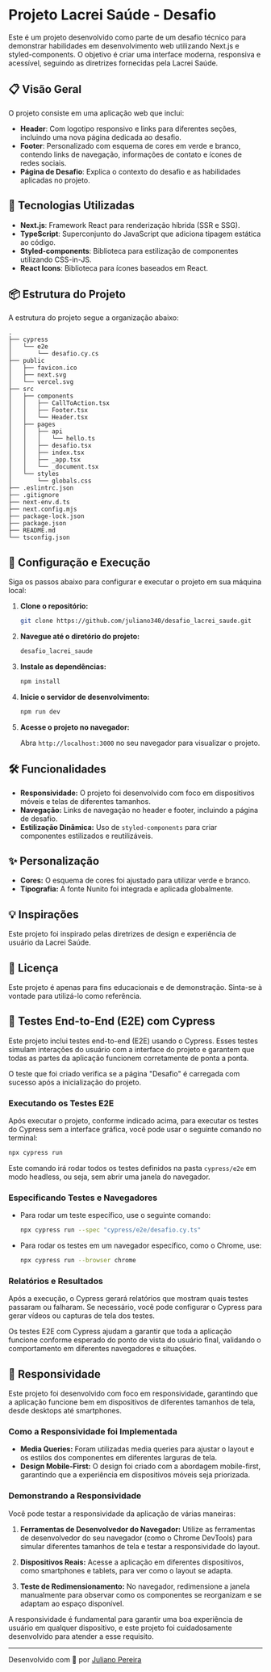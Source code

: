 
# Projeto Lacrei Saúde - Desafio

Este é um projeto desenvolvido como parte de um desafio técnico para demonstrar habilidades em desenvolvimento web utilizando Next.js e styled-components. O objetivo é criar uma interface moderna, responsiva e acessível, seguindo as diretrizes fornecidas pela Lacrei Saúde.

## 📋 Visão Geral

O projeto consiste em uma aplicação web que inclui:

- **Header**: Com logotipo responsivo e links para diferentes seções, incluindo uma nova página dedicada ao desafio.
- **Footer**: Personalizado com esquema de cores em verde e branco, contendo links de navegação, informações de contato e ícones de redes sociais.
- **Página de Desafio**: Explica o contexto do desafio e as habilidades aplicadas no projeto.

## 🚀 Tecnologias Utilizadas

- **Next.js**: Framework React para renderização híbrida (SSR e SSG).
- **TypeScript**: Superconjunto do JavaScript que adiciona tipagem estática ao código.
- **Styled-components**: Biblioteca para estilização de componentes utilizando CSS-in-JS.
- **React Icons**: Biblioteca para ícones baseados em React.

## 📦 Estrutura do Projeto

A estrutura do projeto segue a organização abaixo:

```
.
├── cypress
│   └── e2e
│       └── desafio.cy.cs
├── public
│   ├── favicon.ico
│   ├── next.svg
│   └── vercel.svg
├── src
│   ├── components
│   │   ├── CallToAction.tsx
│   │   ├── Footer.tsx
│   │   └── Header.tsx
│   ├── pages
│   │   ├── api
│   │   │   └── hello.ts
│   │   ├── desafio.tsx
│   │   ├── index.tsx
│   │   ├── _app.tsx
│   │   └── _document.tsx
│   └── styles
│       └── globals.css
├── .eslintrc.json
├── .gitignore
├── next-env.d.ts
├── next.config.mjs
├── package-lock.json
├── package.json
├── README.md
└── tsconfig.json
```

## 🔧 Configuração e Execução

Siga os passos abaixo para configurar e executar o projeto em sua máquina local:

1. **Clone o repositório:**

   ```bash
   git clone https://github.com/juliano340/desafio_lacrei_saude.git
   ```

2. **Navegue até o diretório do projeto:**

   ```bash
   desafio_lacrei_saude
   ```

3. **Instale as dependências:**

   ```bash
   npm install
   ```

4. **Inicie o servidor de desenvolvimento:**

   ```bash
   npm run dev
   ```

5. **Acesse o projeto no navegador:**

   Abra `http://localhost:3000` no seu navegador para visualizar o projeto.

## 🛠️ Funcionalidades

- **Responsividade:** O projeto foi desenvolvido com foco em dispositivos móveis e telas de diferentes tamanhos.
- **Navegação:** Links de navegação no header e footer, incluindo a página de desafio.
- **Estilização Dinâmica:** Uso de `styled-components` para criar componentes estilizados e reutilizáveis.

## ✨ Personalização

- **Cores:** O esquema de cores foi ajustado para utilizar verde e branco.
- **Tipografia:** A fonte Nunito foi integrada e aplicada globalmente.

## 💡 Inspirações

Este projeto foi inspirado pelas diretrizes de design e experiência de usuário da Lacrei Saúde.

## 📄 Licença

Este projeto é apenas para fins educacionais e de demonstração. Sinta-se à vontade para utilizá-lo como referência.

## 🧪 Testes End-to-End (E2E) com Cypress

Este projeto inclui testes end-to-end (E2E) usando o Cypress. Esses testes simulam interações do usuário com a interface do projeto e garantem que todas as partes da aplicação funcionem corretamente de ponta a ponta.

O teste que foi criado verifica se a página "Desafio" é carregada com sucesso após a inicialização do projeto.

### Executando os Testes E2E

Após executar o projeto, conforme indicado acima, para executar os testes do Cypress sem a interface gráfica, você pode usar o seguinte comando no terminal:

```bash
npx cypress run
```

Este comando irá rodar todos os testes definidos na pasta `cypress/e2e` em modo headless, ou seja, sem abrir uma janela do navegador.

### Especificando Testes e Navegadores

- Para rodar um teste específico, use o seguinte comando:

  ```bash
  npx cypress run --spec "cypress/e2e/desafio.cy.ts"
  ```

- Para rodar os testes em um navegador específico, como o Chrome, use:

  ```bash
  npx cypress run --browser chrome
  ```

### Relatórios e Resultados

Após a execução, o Cypress gerará relatórios que mostram quais testes passaram ou falharam. Se necessário, você pode configurar o Cypress para gerar vídeos ou capturas de tela dos testes.

Os testes E2E com Cypress ajudam a garantir que toda a aplicação funcione conforme esperado do ponto de vista do usuário final, validando o comportamento em diferentes navegadores e situações.

## 📱 Responsividade

Este projeto foi desenvolvido com foco em responsividade, garantindo que a aplicação funcione bem em dispositivos de diferentes tamanhos de tela, desde desktops até smartphones.

### Como a Responsividade foi Implementada

- **Media Queries:** Foram utilizadas media queries para ajustar o layout e os estilos dos componentes em diferentes larguras de tela.
- **Design Mobile-First:** O design foi criado com a abordagem mobile-first, garantindo que a experiência em dispositivos móveis seja priorizada.

### Demonstrando a Responsividade

Você pode testar a responsividade da aplicação de várias maneiras:

1. **Ferramentas de Desenvolvedor do Navegador:** Utilize as ferramentas de desenvolvedor do seu navegador (como o Chrome DevTools) para simular diferentes tamanhos de tela e testar a responsividade do layout.

2. **Dispositivos Reais:** Acesse a aplicação em diferentes dispositivos, como smartphones e tablets, para ver como o layout se adapta.

3. **Teste de Redimensionamento:** No navegador, redimensione a janela manualmente para observar como os componentes se reorganizam e se adaptam ao espaço disponível.

A responsividade é fundamental para garantir uma boa experiência de usuário em qualquer dispositivo, e este projeto foi cuidadosamente desenvolvido para atender a esse requisito.

---

Desenvolvido com 💚 por [Juliano Pereira](https://github.com/juliano340)